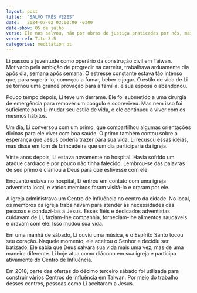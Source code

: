 ```yaml
---
layout: post
title:  "SALVO TRÊS VEZES"
date:   2024-07-02 03:00:00 -0300
date-show: 05 de julho
verse: Ele nos salvou, não por obras de justiça praticadas por nós, mas segundo a Sua misericórdia. Ele nos salvou mediante o lavar regenerador e renovador do Espírito Santo.
verse-ref: Tito 3:5
categories: meditation pt
---
```


Li passou a juventude como operário da construção civil em Taiwan. Motivado pela ambição de progredir na carreira, trabalhava arduamente dia após dia, semana após semana. O estresse constante estava tão intenso que, para superá-lo, começou a fumar, beber e jogar. O estilo de vida de Li se tornou uma grande provação para a família, e sua esposa o abandonou.

Pouco tempo depois, Li teve um derrame. Ele foi submetido a uma cirurgia de emergência para remover um coágulo e sobreviveu. Mas nem isso foi suficiente para Li mudar seu estilo de vida, e ele continuou a viver com os mesmos hábitos.

Um dia, Li conversou com um primo, que compartilhou algumas orientações divinas para ele viver com boa saúde. O primo também contou sobre a esperança que Jesus poderia trazer para sua vida. Li recusou essas ideias, mas disse em tom de brincadeira que um dia participaria da igreja.

Vinte anos depois, Li estava novamente no hospital. Havia sofrido um ataque cardíaco e por pouco não tinha falecido. Lembrou-se das palavras de seu primo e clamou a Deus para que estivesse com ele.

Enquanto estava no hospital, Li entrou em contato com uma igreja adventista local, e vários membros foram visitá-lo e oraram por ele.

A igreja administrava um Centro de Influência no centro da cidade. No local, os membros da igreja trabalhavam para atender às necessidades das pessoas e conduzi-las a Jesus. Esses fiéis e dedicados adventistas cuidavam de Li, faziam-lhe companhia, forneciam-lhe alimentos saudáveis e oravam com ele. Isso mudou sua vida.

Em uma manhã de sábado, Li ouviu uma música, e o Espírito Santo tocou seu coração. Naquele momento, ele aceitou o Senhor e decidiu ser batizado. Ele sabia que Deus salvara sua vida mais uma vez, mas de uma maneira diferente. Li hoje atua como diácono em sua igreja e participa ativamente do Centro de Influência.

Em 2018, parte das ofertas do décimo terceiro sábado foi utilizada para construir vários Centros de Influência em Taiwan. Por meio do trabalho desses centros, pessoas como Li aceitaram a Jesus.
